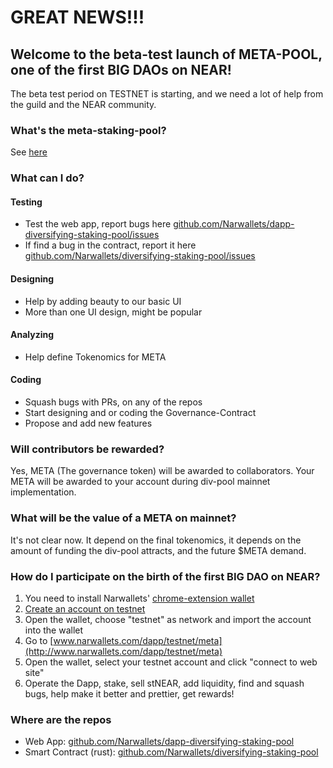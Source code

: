 # GREAT NEWS!!!

## Welcome to the beta-test launch of META-POOL, one of the first BIG DAOs on NEAR!

The beta test period on TESTNET is starting, and we need a lot of help from the guild and the NEAR community.

### What's the meta-staking-pool?

See [here](https://narwallets.github.io/diversifying-staking-pool/)

### What can I do?

#### Testing

* Test the web app, report bugs here [github.com/Narwallets/dapp-diversifying-staking-pool/issues](https://github.com/Narwallets/dapp-diversifying-staking-pool/issues)
* If find a bug in the contract, report it here [github.com/Narwallets/diversifying-staking-pool/issues](https://github.com/Narwallets/diversifying-staking-pool/issues)

#### Designing

* Help by adding beauty to our basic UI 
* More than one UI design, might be popular

#### Analyzing

* Help define Tokenomics for META

#### Coding

* Squash bugs with PRs, on any of the repos
* Start designing and or coding the Governance-Contract
* Propose and add new features

### Will contributors be rewarded?

Yes, META (The governance token) will be awarded to collaborators. Your META will be awarded to your account during div-pool mainnet implementation.

### What will be the value of a META on mainnet?

It's not clear now. It depend on the final tokenomics, it depends on the amount of funding the div-pool attracts, and the future $META demand.

### How do I participate on the birth of the first BIG DAO on NEAR?

1. You need to install Narwallets' [chrome-extension wallet](https://chrome.google.com/webstore/detail/narwallets/bnbmlmjhaohpobnjfifeghjmamjfolnb)
2. [Create an account on testnet](https://wallet.testnet.near.org)
3. Open the wallet, choose "testnet" as network and import the account into the wallet
4. Go to [www.narwallets.com/dapp/testnet/meta](http://www.narwallets.com/dapp/testnet/meta)
5. Open the wallet, select your testnet account and click "connect to web site"
6. Operate the Dapp, stake, sell stNEAR, add liquidity, find and squash bugs, help make it better and prettier, get rewards!

### Where are the repos

*  Web App: [github.com/Narwallets/dapp-diversifying-staking-pool](https://github.com/Narwallets/dapp-diversifying-staking-pool)
*  Smart Contract (rust): [github.com/Narwallets/diversifying-staking-pool](https://github.com/Narwallets/diversifying-staking-pool)
